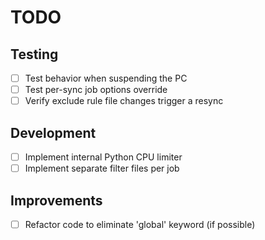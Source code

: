 # TODO

## Testing

- [ ] Test behavior when suspending the PC
- [ ] Test per-sync job options override
- [ ] Verify exclude rule file changes trigger a resync

## Development

- [ ] Implement internal Python CPU limiter
- [ ] Implement separate filter files per job

## Improvements

- [ ] Refactor code to eliminate 'global' keyword (if possible)
